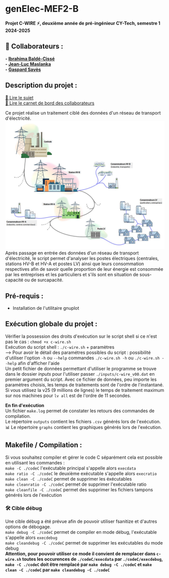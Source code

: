 # genElec-MEF2-B

**Projet C-WIRE :zap:, deuxième année de pré-ingénieur CY-Tech, semestre 1 2024-2025**

## :handshake: Collaborateurs :
**- [Ibrahima Baldé-Cissé](https://github.com/IBBC78)**  
**- [Jean-Luc Maslanka](https://github.com/JEAN-LUC7)**  
**- [Gaspard Savès](https://github.com/gaspardsaves)**

## Description du projet :
[:scroll: Lire le sujet](Projet_C-Wire_preIng2_2024_2025-v1.4-1.pdf)  
[:memo: Lire le carnet de bord des collaborateurs](carnet-de-bord.txt)  

Ce projet réalise un traitement ciblé des données d'un réseau de transport d'électricité.  
![Aperçu d'un réseau électrique](reseau.png)  
Après passage en entrée des données d'un réseau de transport d'électricité, le script permet d'analyser les postes électriques (centrales, stations HV-B et HV-A et postes LV) ainsi que leurs consommation respectives afin de savoir quelle proportion de leur énergie est consommée par les entreprises et les particuliers et s'ils sont en situation de sous-capacité ou de surcapacité.

## Pré-requis :
- Installation de l'utilitaire gnuplot

## Exécution globale du projet :
Vérifier la possession des droits d'exécution sur le script shell si ce n'est pas le cas : `chmod +x c-wire.sh`  
Exécution du script shell : `./c-wire.sh` + paramètres  
--> Pour avoir le détail des paramétres possibles du script : possibilité d'utiliser l'option `-h` ou `--help` commandes `./c-wire.sh -h` ou `./c-wire.sh --help` afin d'afficher l'aide  
Un petit fichier de données permettant d'utiliser le programme se trouve dans le dossier *inputs* pour l'utiliser passer `./inputs/c-wire_v00.dat` en premier argument du script. Avec ce fichier de données, peu importe les paramètres choisis, les temps de traitements sont de l'ordre de l'instantané.  
Si vous utilisez la v25 (9 millions de lignes) le temps de traitement maximum sur nos machines pour `lv all` est de l'ordre de 11 secondes.  

**En fin d'exécution**  
Un fichier `make.log` permet de constater les retours des commandes de compilation.  
Le répertoire `outputs` contient les fichiers `.csv` générés lors de l'exécution.  
:bar_chart: Le répertoire `graphs` contient les graphiques générés lors de l'exécution.  


## Makefile / Compilation :
Si vous souhaitez compiler et gérer le code C séparément cela est possible en utilisant les commandes :  
`make -C ./codeC`  l'exécutable principal s'appelle alors `execdata`  
`make ratio -C ./codeC` le deuxième exécutable s'appelle alors `execratio`  
`make clean -C ./codeC` permet de supprimer les éxécutables  
`make cleanratio -C ./codeC` permet de supprimer l'exécutable ratio  
`make cleanfile -C ./codeC` permet des supprimer les fichiers tampons générés lors de l'exécution  

### :hammer_and_wrench: Cible débug
Une cible débug a été prévue afin de pouvoir utiliser fsanitize et d'autres options de débogage.  
`make debug -C ./codeC` permet de compiler en mode débug, l'exécutable s'appelle alors `execdebug`  
`make cleandebug -C ./codeC` permet de supprimer les exécutables du mode debug  
**Attention, pour pouvoir utiliser ce mode il convient de remplacer dans `c-wire.sh` toutes les occurences de `./codeC/execdata` par `./codeC/execdebug`, `make -C ./codeC` doit être remplacé par `make debug -C ./codeC` et `make clean -C ./codeC` par `make cleandebug -C ./codeC`**